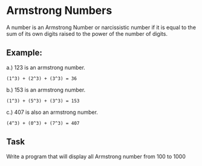 # Armstrong Numbers

A number is an Armstrong Number or narcissistic number if it is equal to the sum of its own digits raised to the power
of the number of digits.

## Example:

a.) 123 is an armstrong number.

```
(1^3) + (2^3) + (3^3) = 36
```

b.) 153 is an armstrong number.

```
(1^3) + (5^3) + (3^3) = 153
```

c.) 407 is also an armstrong number.

```
(4^3) + (0^3) + (7^3) = 407
```

## Task

Write a program that will display all Armstrong number from 100 to 1000